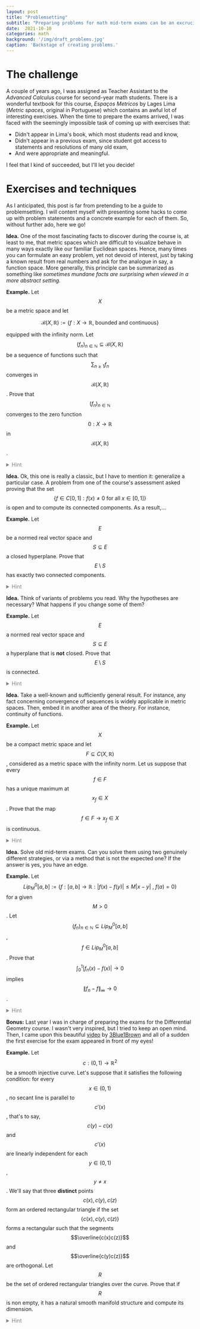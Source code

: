 ```yaml
---
layout: post
title: "Problemsetting"
subtitle: "Preparing problems for math mid-term exams can be an excruciating task if you don't want to copy exercises from a book. Unfortunately, I own no secret formula for coming up with cool exercises, but I can show you a couple of ideas accompanied by examples."
date:  2021-10-10
categories: math
background: '/img/draft_problems.jpg'
caption: 'Backstage of creating problems.'
---
```


# The challenge

A couple of years ago, I was assigned as Teacher Assistant to the *Advanced Calculus* course for second-year math students. There is a wonderful textbook for this course, *Espaços Metricos* by Lages Lima (*Metric spaces*, original in Portuguese) which contains an awful lot of interesting exercises. When the time to prepare the exams arrived, I was faced with the seemingly impossible task of coming up with exercises that:

+ Didn't appear in Lima's book, which most students read and know,
+ Didn't appear in a previous exam, since student got access to statements and resolutions of many old exam,
+ And were appropriate and meaningful.

I feel that I kind of succeeded, but I'll let you decide!

# Exercises and techniques

As I anticipated, this post is far from pretending to be a guide to problemsetting. I will content myself with presenting some hacks to come up with problem statements and a concrete example for each of them. So, without further ado, here we go!

**Idea.** One of the most fascinating facts to discover during the course is, at least to me, that metric spaces which are difficult to visualize behave in many ways exactly like our familiar Euclidean spaces. Hence, many times you can formulate an easy problem, yet not devoid of interest, just by taking a known result from real numbers and ask for the analogue in say, a function space. More generally, this principle can be summarized as something like *sometimes mundane facts are surprising when viewed in a more abstract setting.*

**Example.** Let $$X$$ be a metric space and let

$$
	{\mathcal B}(X,\mathbb{R}) := \{f: X \to \mathbb{R} \text{, bounded and continuous}\}
$$

equipped with the infinity norm. Let $$(f_n)_{n \in \mathbb{N}} \subseteq {\mathcal B}(X,\mathbb{R})$$ be a sequence of functions such that $$\sum_{n \geq 1} f_n$$ converges in $${\mathcal B}(X,\mathbb{R})$$. Prove that $$(f_n)_{n \in \mathbb{N}}$$ converges to the zero function $$0 : X \to \mathbb{R}$$ in $${\mathcal B}(X,\mathbb{R})$$.

<details style="color:gray">
	<summary>Hint</summary>
	My students had a tougher time with this exercise than I anticipated. Simply remember how you can prove the analogous fact for real sequences.
</details>

**Idea.** Ok, this one is really a classic, but I have to mention it: generalize a particular case. A problem from one of the course's assessment asked proving that the set $$\{ f \in C[0, 1]: f(x) \neq 0 \text{ for all } x \in[0, 1]\}$$ is open and to compute its connected components. As a result,...

**Example.** Let $$E$$ be a normed real vector space and $$S \subseteq E$$ a closed hyperplane. Prove that $$E \setminus S$$ has exactly two connected components.
<details style="color:gray">
	<summary>Hint</summary>
	Since \(S\) is a hyperplane, there exists a vector \(v \in E\) such that every \(x \in E\) can be uniquely expressed as \(x = s + \lambda \cdot v\) for some \(s \in S\), \(\lambda \in \mathbb{R}\). Intuitively, the pieces of the space \(E \setminus S\) will be formed by the \(x\) with \(\lambda > 0\) on one hand and those with \(\lambda < 0\) on the other. To formalize this, the fact that the map \(x \in E \to \lambda \in \mathbb{R}\) is a continuous linear functional (its kernel is closed) is helpful.
</details>

**Idea.** Think of variants of problems you read. Why the hypotheses are necessary? What happens if you change some of them?

**Example.** Let $$E$$ a normed real vector space and $$S \subseteq E$$ a hyperplane that is **not** closed. Prove that $$E \setminus S$$ is connected.

<details style="color:gray">
	<summary>Hint</summary>	
	Ok, so now we know that both the "positive" and "negative" semiplanes (let's call them \(S_{+}\) and \(S_{-}\)) with respect to \(S\) are connected. Suppose that \(E \setminus S\) is not connected, take a disjoint union of open sets \(U, V\) in \(E\) that intersect non-trivially \(E \setminus S\) and show that \(S_{+} \subseteq U\) and \(S_{-} \subseteq V\) (or vice-versa, it doesn't matter). Derive a contradiction using the fact that \(S\) is not closed.
</details>

**Idea.** Take a well-known and sufficiently general result. For instance, any fact concerning convergence of sequences is widely applicable in metric spaces. Then, embed it in another area of the theory. For instance, continuity of functions.

**Example.** Let $$X$$ be a compact metric space and let $$F \subseteq C(X,\mathbb{R})$$, considered as a metric space with the infinity norm. Let us suppose that every $$f \in F$$ has a unique maximum at $$x_{f} \in X$$. Prove that the map $$f \in F \to x_{f} \in X$$ is continuous.

<details style="color:gray">
	<summary>Hint</summary>
	This is a trick that I didn't fully appreciate when I was a student. Let's take a convergent sequence \(f_n \to f\) in \(F\). We would be done if we could prove that the corresponding sequence of maxima \(x_n\) converges to the maximum \(x\) of \(f\). If we knew that \(x_n\) converges, then it would be clear that the limit point is \(x\). Since \(X\) is compact, we know that some subsequence of \(x_n\) converges to \(x\). If we repeat the reasoning with any subsequence of \(x_n\), we get our result.
</details>

**Idea.** Solve old mid-term exams. Can you solve them using two genuinely different strategies, or via a method that is not the expected one? If the answer is yes, you have an edge.

**Example.** Let $$Lip_M^0[a,b] := \{ f:[a,b] \to \mathbb{R} : |f(x) - f(y)| \leq M|x -y| \text{ , } f(a) = 0\}$$ for a given $$M > 0$$. Let $$(f_n)_{n\in \mathbb{N}} \subseteq Lip_M^0[a,b]$$, $$f \in Lip_M^0[a,b]$$. Prove that $$\int_{0}^{1} |f_n(x) - f(x)| \to 0$$ implies $$\|f_n - f\|_{\infty} \to 0$$.
<details style="color:gray">
	<summary>Hint</summary>
	Probably, the easiest way to prove this is by using Arzela-Ascoli theorem. It is not difficult to show that the sequence \((f_n)_{n \in \mathbb{N}}\) should be uniformly convergent and in this case, \(f\) is the only possible candidate. However, it could also be solved by hand by noting that for any given \(\delta > 0\) and \(x \in [a,b]\),
	
	$$
		\begin{align*}
			& |f_n(x) - f(x)| \cdot \delta = \int_{x}^{x+\delta} |f_n(x) - f(x)| \, dt \leq \\
			& \int_{x}^{x+\delta} |f_n(x) - f_n(t)| \, dt + \int_{x}^{x+\delta} |f_n(t) - f(t)| \, dt + \int_{x}^{x+\delta} |f(t) - f(x)| \, dt \leq \\
			& M \int_{x}^{x+\delta} |x - t| \, dt + \int_{0}^{1} |f_n(t) - f(t)| \, dt + M \int_{x}^{x+\delta} |t - x| \, dt
		\end{align*}
	$$

	and some additional computations.
</details>

**Bonus:** Last year I was in charge of preparing the exams for the Differential Geometry course. I wasn't very inspired, but I tried to keep an open mind. Then, I came upon this beautiful [video](https://www.youtube.com/watch?v=AmgkSdhK4K8) by [3Blue1Brown](https://www.youtube.com/channel/UCYO_jab_esuFRV4b17AJtAw) and all of a sudden the first exercise for the exam appeared in front of my eyes!

**Example.** Let $$c:(0,1) \to \mathbb{R}^2$$ be a smooth injective curve. Let's suppose that it satisfies the following condition: for every $$x \in (0,1)$$, no secant line is parallel to $$c'(x)$$, that's to say, $$c(y) - c(x)$$ and $$c'(x)$$ are linearly independent for each $$y \in (0,1)$$, $$y \neq x$$. We'll say that three **distinct** points $$c(x), c(y), c(z)$$ form an ordered rectangular triangle if the set $$\{ c(x), c(y), c(z) \}$$ forms a rectangular such that the segments $$\overline{c(x)c(z)}$$ and $$\overline{c(y)c(z)}$$ are orthogonal. Let $$R$$ be the set of ordered rectangular triangles over the curve. Prove that if $$R$$ is non empty, it has a natural smooth manifold structure and compute its dimension.

<details style="color:gray">
	<summary>Hint</summary>
	Provided it is not empty, the set \(R\) can be parameterized by three distinct points \(x, y, z \in (0,1)\) so that the vectors \(c(y) - c(x)\) and \(c(z) - c(x)\) are orthogonal. In other words, \(R\) is simply the zero set of the map \(f:Conf_{3}((0,1)) \to \mathbb{R}\) given by

	$$
		f(x,y,z) = \langle c(y) - c(x), c(z) - c(x) \rangle,
	$$

	where for a manifold \(M\) and an integer \(k\), \(Conf_{k}(M) = M^{k} \setminus \cup_{i \neq j} \{x_i = x_j\}\) is the configuration space of \(M\). Hence, it is enough to show that \(0\) is a regular point of the smooth map \(f\), which follows easily upon analyzing the zeros of its differential:

	$$
		D_{(x,y,z)}f = (\langle c(y) - c(x) + c(z) - c(x), c'(x)\rangle, \langle c(z) - c(x), c'(y) \rangle, \langle c(y) - c(x), c'(z)\rangle).
	$$

</details>
